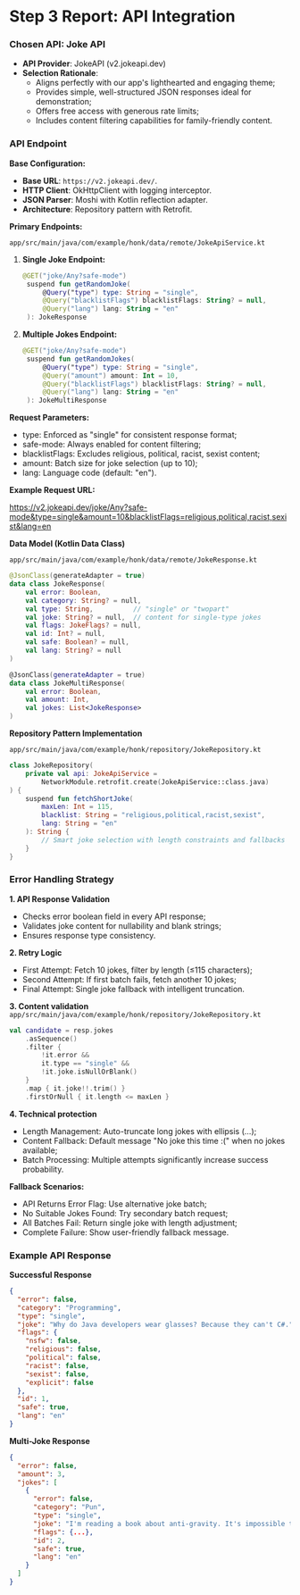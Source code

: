 # Step 3 Report: API Integration

### **Chosen API: Joke API**
- **API Provider**: JokeAPI (v2.jokeapi.dev)
- **Selection Rationale**:
  - Aligns perfectly with our app's lighthearted and engaging theme;
  - Provides simple, well-structured JSON responses ideal for demonstration;
  - Offers free access with generous rate limits;
  - Includes content filtering capabilities for family-friendly content.
 
    
### **API Endpoint**
**Base Configuration:**
- **Base URL**: `https://v2.jokeapi.dev/`.
- **HTTP Client**: OkHttpClient with logging interceptor.
- **JSON Parser**: Moshi with Kotlin reflection adapter.
- **Architecture**: Repository pattern with Retrofit.

**Primary Endpoints:**

`app/src/main/java/com/example/honk/data/remote/JokeApiService.kt`
1. **Single Joke Endpoint:**
   ```kotlin
   @GET("joke/Any?safe-mode")
    suspend fun getRandomJoke(
        @Query("type") type: String = "single",
        @Query("blacklistFlags") blacklistFlags: String? = null,
        @Query("lang") lang: String = "en"
    ): JokeResponse
   ```

2. **Multiple Jokes Endpoint:**
   ```kotlin
   @GET("joke/Any?safe-mode")
    suspend fun getRandomJokes(
        @Query("type") type: String = "single",
        @Query("amount") amount: Int = 10,
        @Query("blacklistFlags") blacklistFlags: String? = null,
        @Query("lang") lang: String = "en"
    ): JokeMultiResponse
   ```

**Request Parameters:**
- type: Enforced as "single" for consistent response format;
- safe-mode: Always enabled for content filtering;
- blacklistFlags: Excludes religious, political, racist, sexist content;
- amount: Batch size for joke selection (up to 10);
- lang: Language code (default: "en").

**Example Request URL:**

https://v2.jokeapi.dev/joke/Any?safe-mode&type=single&amount=10&blacklistFlags=religious,political,racist,sexist&lang=en

**Data Model (Kotlin Data Class)**

`app/src/main/java/com/example/honk/data/remote/JokeResponse.kt`

```kotlin
@JsonClass(generateAdapter = true)
data class JokeResponse(
    val error: Boolean,
    val category: String? = null,
    val type: String,          // "single" or "twopart"
    val joke: String? = null,  // content for single-type jokes
    val flags: JokeFlags? = null,
    val id: Int? = null,
    val safe: Boolean? = null,
    val lang: String? = null
)

@JsonClass(generateAdapter = true)
data class JokeMultiResponse(
    val error: Boolean,
    val amount: Int,
    val jokes: List<JokeResponse>
)
```

**Repository Pattern Implementation**

`app/src/main/java/com/example/honk/repository/JokeRepository.kt`

```kotlin
class JokeRepository(
    private val api: JokeApiService =
        NetworkModule.retrofit.create(JokeApiService::class.java)
) {
    suspend fun fetchShortJoke(
        maxLen: Int = 115,
        blacklist: String = "religious,political,racist,sexist",
        lang: String = "en"
    ): String {
        // Smart joke selection with length constraints and fallbacks
    }
}
```
### **Error Handling Strategy**

**1. API Response Validation**
  - Checks error boolean field in every API response;
  - Validates joke content for nullability and blank strings;
  - Ensures response type consistency.
    
**2. Retry Logic**
  - First Attempt: Fetch 10 jokes, filter by length (≤115 characters);
  - Second Attempt: If first batch fails, fetch another 10 jokes;
  - Final Attempt: Single joke fallback with intelligent truncation.
    
**3. Content validation** `app/src/main/java/com/example/honk/repository/JokeRepository.kt`
```kotlin
val candidate = resp.jokes
    .asSequence()
    .filter { 
        !it.error && 
        it.type == "single" && 
        !it.joke.isNullOrBlank() 
    }
    .map { it.joke!!.trim() }
    .firstOrNull { it.length <= maxLen }
```
**4. Technical protection**
   - Length Management: Auto-truncate long jokes with ellipsis (…);
   - Content Fallback: Default message "No joke this time :(" when no jokes available;
   - Batch Processing: Multiple attempts significantly increase success probability.

**Fallback Scenarios:**
- API Returns Error Flag: Use alternative joke batch;
- No Suitable Jokes Found: Try secondary batch request;
- All Batches Fail: Return single joke with length adjustment;
- Complete Failure: Show user-friendly fallback message.

### **Example API Response**

**Successful Response** 
```json
{
  "error": false,
  "category": "Programming",
  "type": "single",
  "joke": "Why do Java developers wear glasses? Because they can't C#.",
  "flags": {
    "nsfw": false,
    "religious": false,
    "political": false,
    "racist": false,
    "sexist": false,
    "explicit": false
  },
  "id": 1,
  "safe": true,
  "lang": "en"
}
```
**Multi-Joke Response**
```json
{
  "error": false,
  "amount": 3,
  "jokes": [
    {
      "error": false,
      "category": "Pun",
      "type": "single",
      "joke": "I'm reading a book about anti-gravity. It's impossible to put down!",
      "flags": {...},
      "id": 2,
      "safe": true,
      "lang": "en"
    }
  ]
}
```
